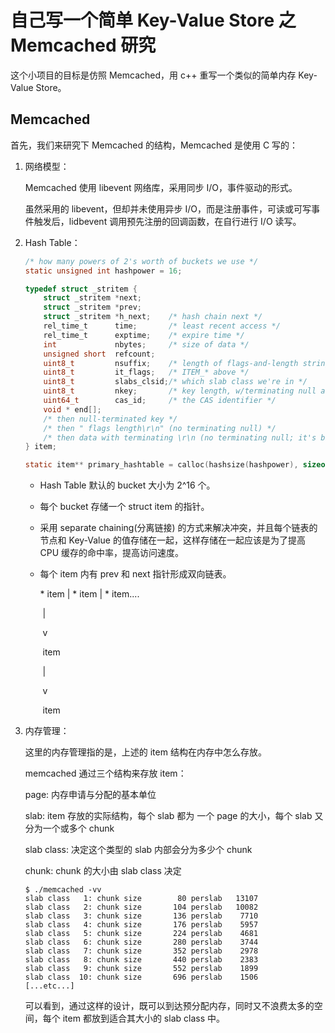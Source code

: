 # 自己写一个简单 Key-Value Store 之 Memcached 研究

这个小项目的目标是仿照 Memcached，用 c++ 重写一个类似的简单内存 Key-Value Store。

## Memcached

首先，我们来研究下 Memcached 的结构，Memcached 是使用 C 写的：

1. 网络模型：

   Memcached 使用 libevent 网络库，采用同步 I/O，事件驱动的形式。

   虽然采用的 libevent，但却并未使用异步 I/O，而是注册事件，可读或可写事件触发后，lidbevent 调用预先注册的回调函数，在自行进行 I/O 读写。

2. Hash Table：

   ```c
   /* how many powers of 2's worth of buckets we use */
   static unsigned int hashpower = 16;

   typedef struct _stritem {
       struct _stritem *next;
       struct _stritem *prev;
       struct _stritem *h_next;    /* hash chain next */
       rel_time_t      time;       /* least recent access */
       rel_time_t      exptime;    /* expire time */
       int             nbytes;     /* size of data */
       unsigned short  refcount;
       uint8_t         nsuffix;    /* length of flags-and-length string */
       uint8_t         it_flags;   /* ITEM_* above */
       uint8_t         slabs_clsid;/* which slab class we're in */
       uint8_t         nkey;       /* key length, w/terminating null and padding */
       uint64_t        cas_id;     /* the CAS identifier */
       void * end[];
       /* then null-terminated key */
       /* then " flags length\r\n" (no terminating null) */
       /* then data with terminating \r\n (no terminating null; it's binary!) */
   } item;

   static item** primary_hashtable = calloc(hashsize(hashpower), sizeof(void *));
   ```

   * Hash Table 默认的 bucket 大小为 2^16 个。

   * 每个 bucket 存储一个 struct item 的指针。

   * 采用 separate chaining(分离链接) 的方式来解决冲突，并且每个链表的节点和 Key-Value 的值存储在一起，这样存储在一起应该是为了提高 CPU 缓存的命中率，提高访问速度。

   * 每个 item 内有 prev 和 next 指针形成双向链表。

      \* item | \* item | \* item....

     ​      |

     ​      v

     ​    item

     ​      |

     ​      v

     ​    item

3. 内存管理：

   这里的内存管理指的是，上述的 item 结构在内存中怎么存放。

   memcached 通过三个结构来存放 item：

   page: 内存申请与分配的基本单位

   slab: item 存放的实际结构，每个 slab 都为 一个 page 的大小，每个 slab 又分为一个或多个 chunk

   slab class: 决定这个类型的 slab 内部会分为多少个 chunk

   chunk:  chunk 的大小由 slab class 决定

   ```
   $ ./memcached -vv
   slab class   1: chunk size        80 perslab   13107
   slab class   2: chunk size       104 perslab   10082
   slab class   3: chunk size       136 perslab    7710
   slab class   4: chunk size       176 perslab    5957
   slab class   5: chunk size       224 perslab    4681
   slab class   6: chunk size       280 perslab    3744
   slab class   7: chunk size       352 perslab    2978
   slab class   8: chunk size       440 perslab    2383
   slab class   9: chunk size       552 perslab    1899
   slab class  10: chunk size       696 perslab    1506
   [...etc...]
   ```
   可以看到，通过这样的设计，既可以到达预分配内存，同时又不浪费太多的空间，每个 item 都放到适合其大小的 slab class 中。